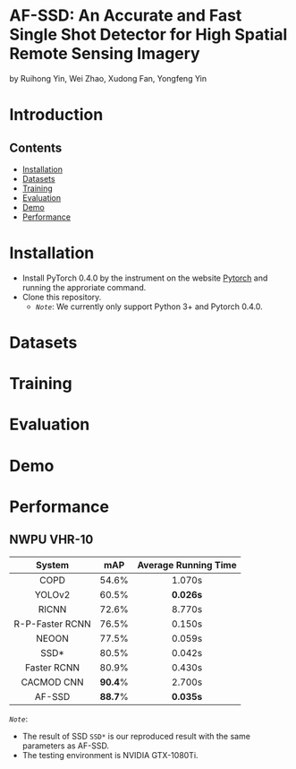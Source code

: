# AF-SSD: An Accurate and Fast Single Shot Detector for High Spatial Remote Sensing Imagery
by Ruihong Yin, Wei Zhao, Xudong Fan, Yongfeng Yin
# Introduction


## Contents
- <a href='#installation'>Installation</a>
- <a href='#datasets'>Datasets</a>
- <a href='#training'>Training</a>
- <a href='#evaluation'>Evaluation</a>
- <a href='#demo'>Demo</a>
- <a href='#performance'>Performance</a>


# Installation
* Install PyTorch 0.4.0 by the instrument on the website [Pytorch](https://pytorch.org/) and running the approriate command.
* Clone this repository.
  - *`Note`*: We currently only support Python 3+ and Pytorch 0.4.0.
  
# Datasets

# Training 

# Evaluation

# Demo

# Performance
## NWPU VHR-10
|System | mAP |Average Running Time|
|:--:|:--:|:--:|
|COPD|54.6%|1.070s|
|YOLOv2|60.5%|**0.026s**|
|RICNN|72.6%|8.770s|
|R-P-Faster RCNN|76.5%|0.150s|
|NEOON|77.5%|0.059s|
|SSD*|80.5%|0.042s|
|Faster RCNN|80.9%|0.430s|
|CACMOD CNN|**90.4**%|2.700s|
|AF-SSD|**88.7**%|**0.035s**|

*`Note`*: 
 - The result of SSD `SSD*` is our reproduced result with the same parameters as AF-SSD.
 - The testing environment is NVIDIA GTX-1080Ti.
